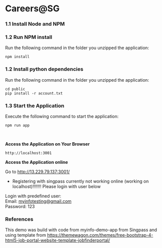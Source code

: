 # Careers@SG


### 1.1 Install Node and NPM 

### 1.2 Run NPM install

Run the following command in the folder you unzipped the application:

```
npm install
```

### 1.2 Install python dependencies

Run the following command in the folder you unzipped the application:

```
cd public
pip install -r account.txt
```

### 1.3 Start the Application

Execute the following command to start the application:

```
npm run app
```


<br/>

**Access the Application on Your Browser**

```
http://localhost:3001
```

**Access the Application online**

Go to http://13.229.79.137:3001/

* Registering with singpass currently not working online (working on localhost)!!!!!!! Please login with user below

Login with predefined user: <br/>
Email: myinfotesting@gmail.com <br/>
Password: 123 <br/>


### References
This demo was build with code from myinfo-demo-app from Singpass and using template from https://themewagon.com/themes/free-bootstrap-4-html5-job-portal-website-template-jobfinderportal/
